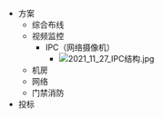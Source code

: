 - 方案
	- 综合布线
	- 视频监控
		- IPC（网络摄像机）
			- ![2021_11_27_IPC结构.jpg](https://cdn.logseq.com/%2Fdcafa556-6d44-4a97-9839-ee6d4a66fb69bdb1aed6-2f82-46d4-a486-a9fc5bff0f4b2021_11_27_IPC%E7%BB%93%E6%9E%84.jpg?Expires=4791624508&Signature=E-~G8N2IaYpDTMre9NxnYO49tqffBuRqy~ATCJWE01dRlLiYIzhmBuH6RJGM9m0IqDvt5m~087nv1sC3dS1SaeND7ClBSTrYnlaXW9czWh199RLwcxkxllNgZmTAnWwyDKUx30AuATVbQY-7jwfBB2rv486-ne1c7Lfa5FVUlkq4eyW8~bg-63kbR7q1sjFjSR5kTrLfLPqXWftdMJICv1DXls5cMjjUs1rOpMMFsbT58pBdT4lhIljrjiKRcF1-sV0VOMjJzLFPMOKtbXLx1jrcGY56pVtxuxlwGNIvd7SkgzPFs4XHfK10pQiusXfwM9yFMxIjZc~mzhIns7o3uQ__&Key-Pair-Id=APKAJE5CCD6X7MP6PTEA)
	- 机房
	- 网络
	- 门禁消防
- 投标
